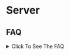 # Server


## FAQ

<details>
    <summary>Click To See The FAQ
    </summary>
    
- Can you give any detail on the panel/api/server language ?
  - JavaScript (using Node.JS JavaScript Engine)
  - Using [Express](https://github.com/expressjs/express) as web server and the view engine [EJS](https://github.com/mde/ejs)
</details>
